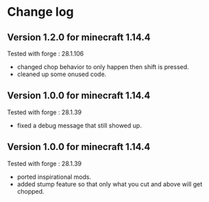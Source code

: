 # Change log
## Version 1.2.0 for minecraft 1.14.4
Tested with forge : 28.1.106

- changed chop behavior to only happen then shift is pressed. 
- cleaned up some onused code. 

## Version 1.0.0 for minecraft 1.14.4
Tested with forge : 28.1.39

- fixed a debug message that still showed up.

## Version 1.0.0 for minecraft 1.14.4
Tested with forge : 28.1.39

- ported inspirational mods. 
- added stump feature so that only what you cut and above
  will get chopped.

